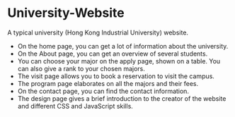# University-Website
A typical university (Hong Kong Industrial University) website.
- On the home page, you can get a lot of information about the university. 
- On the About page, you can get an overview of several students.
- You can choose your major on the apply page, shown on a table. You can also give a rank to your chosen majors.
- The visit page allows you to book a reservation to visit the campus.
- The program page elaborates on all the majors and their fees.
- On the contact page, you can find the contact information.
- The design page gives a brief introduction to the creator of the website and different CSS and JavaScript skills.
